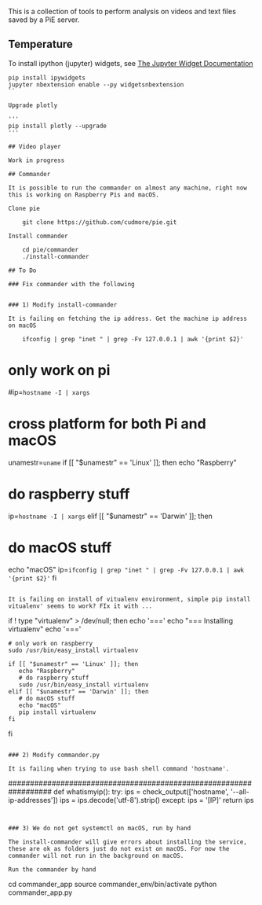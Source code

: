 This is a collection of tools to perform analysis on videos and text files saved by a PiE server.

## Temperature

To install ipython (jupyter) widgets, see [The Jupyter Widget Documentation](https://ipywidgets.readthedocs.io/en/stable/user_guide.html)

```
pip install ipywidgets
jupyter nbextension enable --py widgetsnbextension
``

Upgrade plotly

'''
pip install plotly --upgrade
'''

## Video player

Work in progress

## Commander

It is possible to run the commander on almost any machine, right now this is working on Raspberry Pis and macOS.

Clone pie

	git clone https://github.com/cudmore/pie.git

Install commander

	cd pie/commander
	./install-commander

## To Do

### Fix commander with the following

	
### 1) Modify install-commander

It is failing on fetching the ip address. Get the machine ip address on macOS

	ifconfig | grep "inet " | grep -Fv 127.0.0.1 | awk '{print $2}'

```
# only work on pi
#ip=`hostname -I | xargs`

# cross platform for both Pi and macOS
unamestr=`uname`
if [[ "$unamestr" == 'Linux' ]]; then
   echo "Raspberry"
   # do raspberry stuff
   ip=`hostname -I | xargs`
elif [[ "$unamestr" == 'Darwin' ]]; then
   # do macOS stuff
   echo "macOS"
   ip=`ifconfig | grep "inet " | grep -Fv 127.0.0.1 | awk '{print $2}'`
fi
```

It is failing on install of vitualenv environment, simple pip install vitualenv' seems to work? FIx it with ...

```
if ! type "virtualenv" > /dev/null; then
	echo '==='
	echo "=== Installing virtualenv"
	echo '==='
	
	# only work on raspberry
	sudo /usr/bin/easy_install virtualenv

	if [[ "$unamestr" == 'Linux' ]]; then
	   echo "Raspberry"
	   # do raspberry stuff
	   sudo /usr/bin/easy_install virtualenv
	elif [[ "$unamestr" == 'Darwin' ]]; then
	   # do macOS stuff
	   echo "macOS"
	   pip install virtualenv
	fi
fi
```

### 2) Modify commander.py

It is failing when trying to use bash shell command 'hostname'.

```
##################################################################
def whatismyip():
	try:
		ips = check_output(['hostname', '--all-ip-addresses'])
		ips = ips.decode('utf-8').strip()
	except:
		ips = '[IP]'
	return ips
```


### 3) We do not get systemctl on macOS, run by hand

The install-commander will give errors about installing the service, these are ok as folders just do not exist on macOS. For now the commander will not run in the background on macOS.

Run the commander by hand

```
cd commander_app
source commander_env/bin/activate
python commander_app.py
 
```

